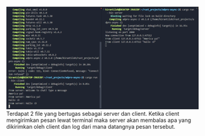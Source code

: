 ![Reflection 1](image.png)
Terdapat 2 file yang bertugas sebagai server dan client. Ketika client mengirimkan pesan lewat terminal maka server akan membalas apa yang dikirimkan oleh client dan log dari mana datangnya pesan tersebut.